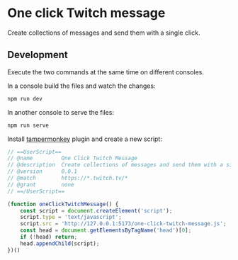 # One click Twitch message

Create collections of messages and send them with a single click.

## Development

Execute the two commands at the same time on different consoles.

In a console build the files and watch the changes:

```bash
npm run dev
```

In another console to serve the files:

```bash
npm run serve
```

Install [tampermonkey](https://www.tampermonkey.net/) plugin and create a new script:

```javascript
// ==UserScript==
// @name         One Click Twitch Message
// @description  Create collections of messages and send them with a single click.
// @version      0.0.1
// @match        https://*.twitch.tv/*
// @grant        none
// ==/UserScript==

(function oneClickTwitchMessage() {
    const script = document.createElement('script');
    script.type = 'text/javascript';
    script.src = 'http://127.0.0.1:5173/one-click-twitch-message.js';
    const head = document.getElementsByTagName('head')[0];
    if (!head) return;
    head.appendChild(script);
})()
```
